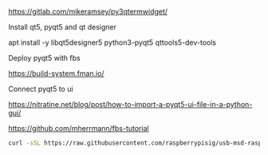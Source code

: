 https://gitlab.com/mikeramsey/py3qtermwidget/

Install qt5, pyqt5 and qt designer

apt install -y libqt5designer5 python3-pyqt5 qttools5-dev-tools


Deploy pyqt5 with fbs

https://build-system.fman.io/

Connect pyqt5 to ui

https://nitratine.net/blog/post/how-to-import-a-pyqt5-ui-file-in-a-python-gui/

https://github.com/mherrmann/fbs-tutorial


```sh
curl -sSL https://raw.githubusercontent.com/raspberrypisig/usb-msd-raspberrypi-multios/master/btrfs/py3qterm/BUILDING-APPIMAGE.sh|bash
```
